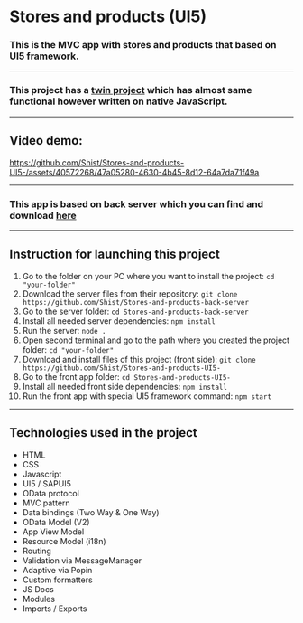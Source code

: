 # Stores and products (UI5)

### This is the MVC app with stores and products that based on UI5 framework.

---

### This project has a [twin project](https://github.com/Shist/Stores-and-products-JS-) which has almost same functional however written on native JavaScript.

---

## Video demo:

https://github.com/Shist/Stores-and-products-UI5-/assets/40572268/47a05280-4630-4b45-8d12-64a7da71f49a

---

### This app is based on back server which you can find and download [here](https://github.com/Shist/Stores-and-products-back-server)

---

## Instruction for launching this project

1. Go to the folder on your PC where you want to install the project:
   `cd "your-folder"`
1. Download the server files from their repository:
   `git clone https://github.com/Shist/Stores-and-products-back-server`
1. Go to the server folder:
   `cd Stores-and-products-back-server`
1. Install all needed server dependencies:
   `npm install`
1. Run the server:
   `node .`
1. Open second terminal and go to the path where you created the project folder:
    `cd "your-folder"`
1. Download and install files of this project (front side):
   `git clone https://github.com/Shist/Stores-and-products-UI5-`
1. Go to the front app folder:
   `cd Stores-and-products-UI5-`
1. Install all needed front side dependencies:
   `npm install`
1. Run the front app with special UI5 framework command:
   `npm start`

---

## Technologies used in the project

- HTML
- CSS
- Javascript
- UI5 / SAPUI5
- OData protocol
- MVC pattern
- Data bindings (Two Way & One Way)
- OData Model (V2)
- App View Model
- Resource Model (i18n)
- Routing
- Validation via MessageManager
- Adaptive via Popin
- Custom formatters
- JS Docs
- Modules
- Imports / Exports
